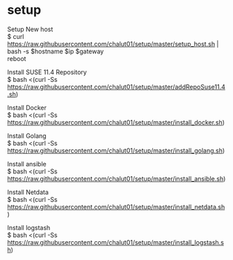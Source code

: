 # setup
Setup New host <br>
$ curl https://raw.githubusercontent.com/chalut01/setup/master/setup_host.sh | bash -s $hostname $ip $gateway <br>
reboot

Install SUSE 11.4 Repository <br>
$ bash <(curl -Ss https://raw.githubusercontent.com/chalut01/setup/master/addRepoSuse11.4.sh)<br>

Install Docker <br>
$ bash <(curl -Ss https://raw.githubusercontent.com/chalut01/setup/master/install_docker.sh)<br>

Install Golang <br>
$ bash <(curl -Ss https://raw.githubusercontent.com/chalut01/setup/master/install_golang.sh)<br>

Install ansible <br>
$ bash <(curl -Ss https://raw.githubusercontent.com/chalut01/setup/master/install_ansible.sh)<br>

Install Netdata <br>
$ bash <(curl -Ss https://raw.githubusercontent.com/chalut01/setup/master/install_netdata.sh) <br>

Install logstash <br>
$ bash <(curl -Ss https://raw.githubusercontent.com/chalut01/setup/master/install_logstash.sh)
